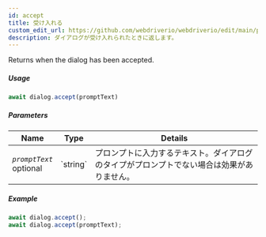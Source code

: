 ```yaml
---
id: accept
title: 受け入れる
custom_edit_url: https://github.com/webdriverio/webdriverio/edit/main/packages/webdriverio/src/commands/dialog/accept.ts
description: ダイアログが受け入れられたときに返します。
---
```


Returns when the dialog has been accepted.

##### Usage

```js
await dialog.accept(promptText)
```

##### Parameters

<table>
  <thead>
    <tr>
      <th>Name</th><th>Type</th><th>Details</th>
    </tr>
  </thead>
  <tbody>
    <tr>
      <td><code><var>promptText</var></code><br /><span className="label labelWarning">optional</span></td>
      <td>`string`</td>
      <td>プロンプトに入力するテキスト。ダイアログのタイプがプロンプトでない場合は効果がありません。</td>
    </tr>
  </tbody>
</table>

##### Example

```js title="dialogAccept.js"
await dialog.accept();
await dialog.accept(promptText);
```
```